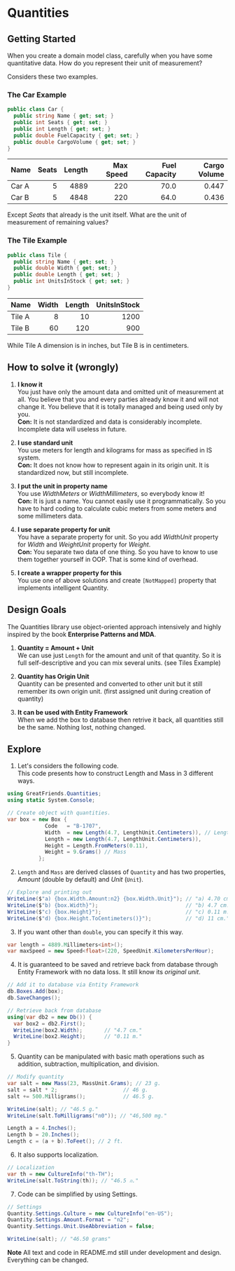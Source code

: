 # Quantities

## Getting Started

When you create a domain model class, 
carefully when you have some quantitative data.
How do you represent their unit of measurement?

Considers these two examples.

### The Car Example

```C#
public class Car {
  public string Name { get; set; }
  public int Seats { get; set; }
  public int Length { get; set; }
  public double FuelCapacity { get; set; }
  public double CargoVolume { get; set; }
}
```

Name   | Seats | Length | Max Speed | Fuel Capacity | Cargo Volume
------ | ----: | -----: | --------: | ------------: | -----------:
Car A  | 5     | 4889   | 220       | 70.0          | 0.447
Car B  | 5     | 4848   | 220       | 64.0          | 0.436

Except *Seats* that already is the unit itself.
What are the unit of measurement of remaining values?

### The Tile Example

```C#
public class Tile {
  public string Name { get; set; }
  public double Width { get; set; }
  public double Length { get; set; }
  public int UnitsInStock { get; set; }
}
```

Name   | Width | Length | UnitsInStock 
------ | ----: | -----: | -----------: 
Tile A | 8     | 10     | 1200         
Tile B | 60    | 120    | 900          
 
While Tile A dimension is in inches, but Tile B is in centimeters.

## How to solve it (wrongly)

1. **I know it**      
You just have only the amount data and omitted unit of measurement at all. 
You believe that you and every parties already know it
and will not change it.
You believe that it is totally managed 
and being used only by you.  
**Con:** It is not standardized and data is considerably incomplete.
Incomplete data will useless in future.
 
2. **I use standard unit**  
You use meters for length and kilograms for mass as specified 
in IS system.  
**Con:** It does not know how to represent again in its origin unit.
It is standardized now, but still incomplete.

3. **I put the unit in property name**  
You use *WidthMeters* or *WidthMillimeters*, 
so everybody know it!  
**Con:**  It is just a name. 
You cannot easily use it programmatically.
So you have to hard coding to calculate cubic meters
from some meters and some millimeters data.

4. **I use separate property for unit**  
You have a separate property for unit. 
So you add *WidthUnit* property for *Width*
and *WeightUnit* property for *Weight*.  
**Con:** You separate two data of one thing. 
So you have to know to use them together yourself in OOP.
That is some kind of overhead.

5. **I create a wrapper property for this**  
You use one of above solutions and create `[NotMapped]` property
that implements intelligent Quantity.
 

## Design Goals

The Quantities library use object-oriented approach intensively 
and highly inspired by the book **Enterprise Patterns and MDA**.

1. **Quantity = Amount + Unit**  
We can use just `Length` for the amount and unit of that quantity. 
So it is full self-descriptive and you can mix several units. (see Tiles Example)

2. **Quantity has Origin Unit**  
Quantity can be presented and converted to other unit 
but it still remember its own origin unit. (first assigned unit during creation of quantity)

3. **It can be used with Entity Framework**  
When we add the box to database then retrive it back, 
all quantities still be the same. Nothing lost, nothing changed.


## Explore

1. Let's considers the following code.  
   This code presents how to construct Length and Mass in 3 different ways.

  ```C#
  using GreatFriends.Quantities;
  using static System.Console;
  
  // Create object with quantities.
  var box = new Box {
              Code   = "B-1707",
              Width  = new Length(4.7, LengthUnit.Centimeters)), // Length
              Length = new Length(4.7, LengthUnit.Centimeters)),
              Height = Length.FromMeters(0.11),
              Weight = 9.Grams() // Mass
            };
  ``` 

2. `Length` and `Mass` are derived classes of `Quantity` and has two properties, 
   *Amount* (double by default) and *Unit* (`Unit`).
  
  ```C#
  // Explore and printing out
  WriteLine($"a) {box.Width.Amount:n2} {box.Width.Unit}"); // "a) 4.70 cm."
  WriteLine($"b) {box.Width}");                            // "b) 4.7 cm."
  WriteLine($"c) {box.Height}");                           // "c) 0.11 m."
  WriteLine($"d) {box.Height.ToCentimeters()}");           // "d) 11 cm."
  ```

3. If you want other than `double`, you can specify it this way.

  ```C#
  var length = 4889.Millimeters<int>();
  var maxSpeed = new Speed<float>(220, SpeedUnit.KilometersPerHour);
  ```

4. It is guaranteed to be saved and retrieve back from database through Entity Framework
  with no data loss. It still know its *original unit*.
  
  ```C#
  // Add it to database via Entity Framework
  db.Boxes.Add(box);
  db.SaveChanges();
  
  // Retrieve back from database
  using(var db2 = new Db()) {
    var box2 = db2.First();
    WriteLine(box2.Width);       // "4.7 cm."
    WriteLine(box2.Height);      // "0.11 m."
  }
  ```

5. Quantity can be manipulated with basic math operations 
  such as addition, subtraction, multiplication, and division.
  
  ```C#
  // Modify quantity
  var salt = new Mass(23, MassUnit.Grams); // 23 g.
  salt = salt * 2;                     // 46 g.
  salt += 500.Milligrams();            // 46.5 g.
  
  WriteLine(salt); // "46.5 g."
  WriteLine(salt.ToMilligrams("n0")); // "46,500 mg."
  
  Length a = 4.Inches();
  Length b = 20.Inches();
  Length c = (a + b).ToFeet(); // 2 ft. 
  ```

6. It also supports localization.
  
  ```C#
  // Localization
  var th = new CultureInfo("th-TH");
  WriteLine(salt.ToString(th)); // "46.5 ก."
  ```

7. Code can be simplified by using Settings.
  
  ```C#
  // Settings
  Quantity.Settings.Culture = new CultureInfo("en-US");
  Quantity.Settings.Amount.Format = "n2";
  Quantity.Settings.Unit.UseAbbreviation = false;
  
  WriteLine(salt); // "46.50 grams"
  ```


**Note** All text and code in README.md still under development and design.
 Everything can be changed.